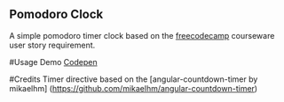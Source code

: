 ## Pomodoro Clock
A simple pomodoro timer clock based on the   [freecodecamp](https://www.freecodecamp.com/challenges/build-a-pomodoro-clock) courseware user story requirement.

#Usage
Demo [Codepen](http://codepen.io/theslyguy/pen/qqLERp)


#Credits
Timer directive based on the [angular-countdown-timer by mikaelhm] (https://github.com/mikaelhm/angular-countdown-timer)
